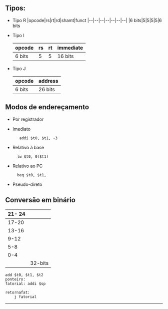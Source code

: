 
## Tipos:

* Tipo R
	|opcode|rs|rt|rd|shamt|funct
	|--|--|--|--|--|--|--|
	|6 bits|5|5|5|5|6 bits
* Tipo I 

	|opcode|rs	|rt	|immediate
	|--|--|--|--|
	|6 bits| 5|5|16 bits
* Tipo J

	|opcode|address|
	|--|--|
	|6 bits|26 bits

## Modos de endereçamento

* Por registrador 

* Imediato

		 addi $t0, $t1, -3
* Relativo à base

		lw $t0, 0($t1)
* Relativo ao PC

		beq $t0, $t1,
* Pseudo-direto

## Conversão em binário
|21- 24  |  |
|--|--|
|17-20  |  |
|13-16 | |
|9-12 | |
|5-8 | |
|0-4||
||32-bits|

	add $t0, $t1, $t2
	ponteiro:
	fatorial: addi $sp
	
	retornafat:
		j fatorial
---


<!--stackedit_data:
eyJoaXN0b3J5IjpbLTM1MDQ1NTA2OSwtMTY0OTUwNTU0NywxOD
AzMjM0MDUsMTI4NDcxNzI5OF19
-->
